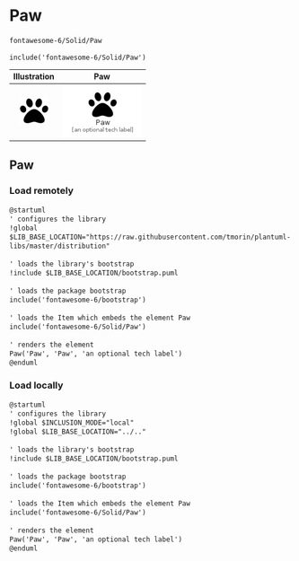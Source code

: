 # Paw


```text
fontawesome-6/Solid/Paw
```

```text
include('fontawesome-6/Solid/Paw')
```



| Illustration | Paw |
| :---: | :---: |
| ![illustration for Illustration](../../fontawesome-6/Solid/Paw.png) | ![illustration for Paw](../../fontawesome-6/Solid/Paw.Local.png) |




## Paw

### Load remotely
```plantuml
@startuml
' configures the library
!global $LIB_BASE_LOCATION="https://raw.githubusercontent.com/tmorin/plantuml-libs/master/distribution"

' loads the library's bootstrap
!include $LIB_BASE_LOCATION/bootstrap.puml

' loads the package bootstrap
include('fontawesome-6/bootstrap')

' loads the Item which embeds the element Paw
include('fontawesome-6/Solid/Paw')

' renders the element
Paw('Paw', 'Paw', 'an optional tech label')
@enduml
```

### Load locally
```plantuml
@startuml
' configures the library
!global $INCLUSION_MODE="local"
!global $LIB_BASE_LOCATION="../.."

' loads the library's bootstrap
!include $LIB_BASE_LOCATION/bootstrap.puml

' loads the package bootstrap
include('fontawesome-6/bootstrap')

' loads the Item which embeds the element Paw
include('fontawesome-6/Solid/Paw')

' renders the element
Paw('Paw', 'Paw', 'an optional tech label')
@enduml
```

